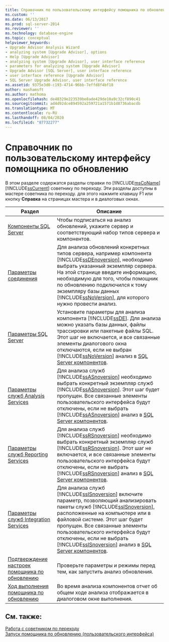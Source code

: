 ```yaml
---
title: Справочник по пользовательскому интерфейсу помощника по обновлению | Документация Майкрософт
ms.custom: ''
ms.date: 06/13/2017
ms.prod: sql-server-2014
ms.reviewer: ''
ms.technology: database-engine
ms.topic: conceptual
helpviewer_keywords:
- Upgrade Advisor Analysis Wizard
- analyzing system [Upgrade Advisor], options
- Help [Upgrade Advisor]
- analyzing system [Upgrade Advisor], user interface reference
- parameters for analyzing system [Upgrade Advisor]
- Upgrade Advisor [SQL Server], user interface reference
- user interface reference [Upgrade Advisor]
- SQL Server Upgrade Advisor, user interface reference
ms.assetid: 9375e3d0-c193-4714-96bb-7effd8f4bf18
author: mashamsft
ms.author: mathoma
ms.openlocfilehash: de48329e223539be8ade429de10a9c32cf890c41
ms.sourcegitcommit: ad4d92dce894592a259721a1571b1d8736abacdb
ms.translationtype: MT
ms.contentlocale: ru-RU
ms.lasthandoff: 08/04/2020
ms.locfileid: "87732277"
---
```

# <a name="upgrade-advisor-user-interface-reference"></a>Справочник по пользовательскому интерфейсу помощника по обновлению
  В этом разделе содержатся разделы справки по [!INCLUDE[msCoName](../../includes/msconame-md.md)] [!INCLUDE[ssCurrent](../../includes/sscurrent-md.md)] советнику по переходу. Эти разделы доступны в мастере советника по переходу. для этого нажмите клавишу F1 или кнопку **Справка** на страницах мастера и в диалоговых окнах.  
  
|Раздел|Описание|  
|-----------|-----------------|  
|[Компоненты SQL Server](../../../2014/sql-server/install/sql-server-components.md)|Чтобы подписаться на анализ обновлений, укажите сервер и соответствующий набор типов сервера и компонентов.|  
|[Параметры соединения](../../../2014/sql-server/install/connection-parameters.md)|Для анализа обновлений конкретных типов сервера, например компонента [!INCLUDE[ssDEnoversion](../../includes/ssdenoversion-md.md)], необходимо выбрать указанный экземпляр сервера. На этой странице введите информацию, необходимую для того, чтобы помощник по обновлению подключился к тому экземпляру базы данных [!INCLUDE[ssNoVersion](../../includes/ssnoversion-md.md)], для которого нужно провести анализ.|  
|[Параметры SQL Server](../../../2014/sql-server/install/sql-server-parameters.md)|Установите параметры для анализа компонента [!INCLUDE[ssDE](../../includes/ssde-md.md)]. Для анализа можно указать базы данных, файлы трассировки или пакетные файлы SQL. Этот шаг не включается, и все связанные элементы диалогового окна отключаются, если не выбран [!INCLUDE[ssNoVersion](../../includes/ssnoversion-md.md)] анализ в [SQL Server компонентов](../../../2014/sql-server/install/sql-server-components.md).|  
|[Параметры служб Analysis Services](../../../2014/sql-server/install/analysis-services-parameters.md)|Для анализа служб [!INCLUDE[ssASnoversion](../../includes/ssasnoversion-md.md)] необходимо выбрать конкретный экземпляр служб [!INCLUDE[ssASnoversion](../../includes/ssasnoversion-md.md)]. Этот шаг будет пропущен. Все связанные элементы пользовательского интерфейса будут отключены, если не выбрать [!INCLUDE[ssASnoversion](../../includes/ssasnoversion-md.md)] анализ в [SQL Server компонентов](../../../2014/sql-server/install/sql-server-components.md).|  
|[Параметры служб Reporting Services](../../../2014/sql-server/install/reporting-services-parameters.md)|Для анализа служб [!INCLUDE[ssRSnoversion](../../includes/ssrsnoversion-md.md)] необходимо выбрать конкретный экземпляр служб [!INCLUDE[ssRSnoversion](../../includes/ssrsnoversion-md.md)]. Этот шаг не включается, и все связанные элементы пользовательского интерфейса будут отключены, если не выбрать [!INCLUDE[ssRSnoversion](../../includes/ssrsnoversion-md.md)] анализ в [SQL Server компонентов](../../../2014/sql-server/install/sql-server-components.md).|  
|[Параметры служб Integration Services](../../../2014/sql-server/install/integration-services-parameters.md)|Для анализа служб [!INCLUDE[ssISnoversion](../../includes/ssisnoversion-md.md)] включите параметр, позволяющий анализировать пакеты служб [!INCLUDE[ssISnoversion](../../includes/ssisnoversion-md.md)], расположенные на компьютере или в файловой системе. Этот шаг будет пропущен. Все связанные элементы пользовательского интерфейса будут отключены, если не выбрать [!INCLUDE[ssISnoversion](../../includes/ssisnoversion-md.md)] анализ в [SQL Server компонентов](../../../2014/sql-server/install/sql-server-components.md).|  
|[Подтверждение настроек помощника по обновлению](../../../2014/sql-server/install/confirm-upgrade-advisor-settings.md)|Проверьте параметры и режимы перед тем, как запустить анализ обновления.|  
|[Ход выполнения помощника по обновлению](../../../2014/sql-server/install/upgrade-advisor-progress.md)|Во время анализа компонентов отчет об общем ходе анализа отображается в диалоговом окне выполнения.|  
  
## <a name="see-also"></a>См. также:  
 [Работа с советником по переходу](../../../2014/sql-server/install/working-with-upgrade-advisor.md)   
 [Запуск помощника по обновлению &#40;пользовательского интерфейса&#41;](../../../2014/sql-server/install/running-upgrade-advisor-user-interface.md)  
  
  
